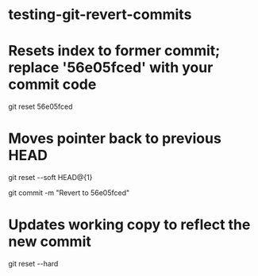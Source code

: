 # testing-git-revert-commits

# Resets index to former commit; replace '56e05fced' with your commit code
git reset 56e05fced 

# Moves pointer back to previous HEAD
git reset --soft HEAD@{1}

git commit -m "Revert to 56e05fced"

# Updates working copy to reflect the new commit
git reset --hard
